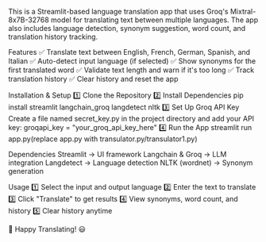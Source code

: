This is a Streamlit-based language translation app that uses Groq's Mixtral-8x7B-32768 model for translating text between multiple languages. The app also includes language detection, synonym suggestion, word count, and translation history tracking.

Features
✅ Translate text between English, French, German, Spanish, and Italian
✅ Auto-detect input language (if selected)
✅ Show synonyms for the first translated word
✅ Validate text length and warn if it's too long
✅ Track translation history
✅ Clear history and reset the app


Installation & Setup
1️⃣ Clone the Repository
2️⃣ Install Dependencies
pip install streamlit langchain_groq langdetect nltk
3️⃣ Set Up Groq API Key
Create a file named secret_key.py in the project directory and add your API key:
groqapi_key = "your_groq_api_key_here"
4️⃣ Run the App
streamlit run app.py(replace app.py with transulator.py/transulator1.py)



Dependencies
Streamlit → UI framework
Langchain & Groq → LLM integration
Langdetect → Language detection
NLTK (wordnet) → Synonym generation


Usage
1️⃣ Select the input and output language
2️⃣ Enter the text to translate
3️⃣ Click "Translate" to get results
4️⃣ View synonyms, word count, and history
5️⃣ Clear history anytime


🚀 Happy Translating! 😃

